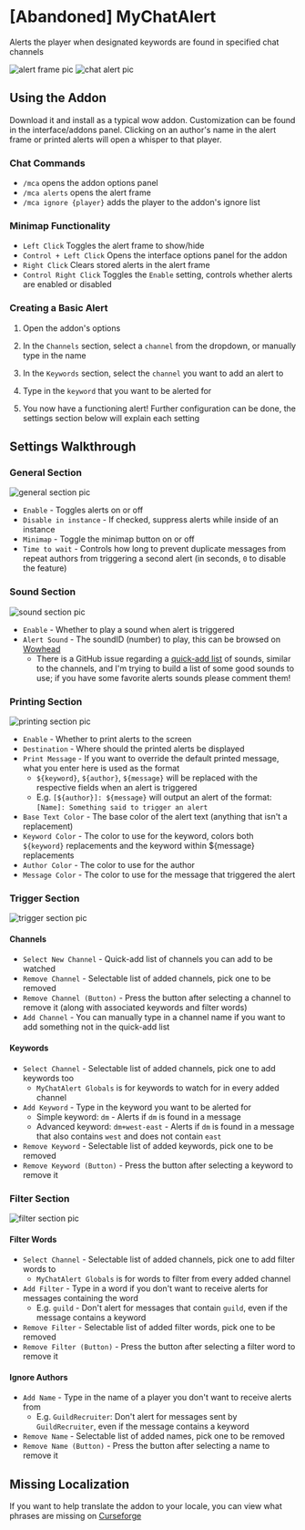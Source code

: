 # [Abandoned] MyChatAlert

Alerts the player when designated keywords are found in specified chat channels

![alert frame pic]
![chat alert pic]

## Using the Addon

Download it and install as a typical wow addon. Customization can be found in the interface/addons panel. Clicking on an author's name in the alert frame or printed alerts will open a whisper to that player.

### Chat Commands

- `/mca` opens the addon options panel
- `/mca alerts` opens the alert frame
- `/mca ignore {player}` adds the player to the addon's ignore list

### Minimap Functionality

- `Left Click` Toggles the alert frame to show/hide
- `Control + Left Click` Opens the interface options panel for the addon
- `Right Click` Clears stored alerts in the alert frame
- `Control Right Click` Toggles the `Enable` setting, controls whether alerts are enabled or disabled

### Creating a Basic Alert

1) Open the addon's options

2) In the `Channels` section, select a `channel` from the dropdown, or manually type in the name

3) In the `Keywords` section, select the `channel` you want to add an alert to

4) Type in the `keyword` that you want to be alerted for

5) You now have a functioning alert! Further configuration can be done, the settings section below will explain each setting

## Settings Walkthrough

### General Section

![general section pic]

- `Enable` - Toggles alerts on or off
- `Disable in instance` - If checked, suppress alerts while inside of an instance
- `Minimap` - Toggle the minimap button on or off
- `Time to wait` - Controls how long to prevent duplicate messages from repeat authors from triggering a second alert (in seconds, `0` to disable the feature)

### Sound Section

![sound section pic]

- `Enable` - Whether to play a sound when alert is triggered
- `Alert Sound` - The soundID (number) to play, this can be browsed on [Wowhead][wowhead sound link]
  - There is a GitHub issue regarding a [quick-add list][github sound issue link] of sounds, similar to the channels, and I'm trying to build a list of some good sounds to use; if you have some favorite alerts sounds please comment them!

### Printing Section

![printing section pic]

- `Enable` - Whether to print alerts to the screen
- `Destination` - Where should the printed alerts be displayed
- `Print Message` - If you want to override the default printed message, what you enter here is used as the format
  - `${keyword}`, `${author}`, `${message}` will be replaced with the respective fields when an alert is triggered
  - E.g. `[${author}]: ${message}` will output an alert of the format: `[Name]: Something said to trigger an alert`
- `Base Text Color` - The base color of the alert text (anything that isn't a replacement)
- `Keyword Color` - The color to use for the keyword, colors both `${keyword}` replacements and the keyword within ${message} replacements
- `Author Color` - The color to use for the author
- `Message Color` - The color to use for the message that triggered the alert

### Trigger Section

![trigger section pic]

#### Channels

- `Select New Channel` - Quick-add list of channels you can add to be watched
- `Remove Channel` - Selectable list of added channels, pick one to be removed
- `Remove Channel (Button)` - Press the button after selecting a channel to remove it (along with associated keywords and filter words)
- `Add Channel` - You can manually type in a channel name if you want to add something not in the quick-add list

#### Keywords

- `Select Channel` - Selectable list of added channels, pick one to add keywords too
  - `MyChatAlert Globals` is for keywords to watch for in every added channel
- `Add Keyword` - Type in the keyword you want to be alerted for
  - Simple keyword: `dm` - Alerts if `dm` is found in a message
  - Advanced keyword: `dm+west-east` - Alerts if `dm` is found in a message that also contains `west` and does not contain `east`
- `Remove Keyword` - Selectable list of added keywords, pick one to be removed
- `Remove Keyword (Button)` - Press the button after selecting a keyword to remove it

### Filter Section

![filter section pic]

#### Filter Words

- `Select Channel` - Selectable list of added channels, pick one to add filter words to
  - `MyChatAlert Globals` is for words to filter from every added channel
- `Add Filter` - Type in a word if you don't want to receive alerts for messages containing the word
  - E.g. `guild` - Don't alert for messages that contain `guild`, even if the message contains a keyword
- `Remove Filter` - Selectable list of added filter words, pick one to be removed
- `Remove Filter (Button)` - Press the button after selecting a filter word to remove it

#### Ignore Authors

- `Add Name` - Type in the name of a player you don't want to receive alerts from
  - E.g. `GuildRecruiter`: Don't alert for messages sent by `GuildRecruiter`, even if the message contains a keyword
- `Remove Name` - Selectable list of added names, pick one to be removed
- `Remove Name (Button)` - Press the button after selecting a name to remove it

## Missing Localization

If you want to help translate the addon to your locale, you can view what phrases are missing on [Curseforge][curseforge localization link]

[alert frame pic]: https://raw.githubusercontent.com/brodyreeves/MyChatAlert/v2.5.0/Addon_Images/ss-alert-frame.png "Alert Frame"
[chat alert pic]: https://raw.githubusercontent.com/brodyreeves/MyChatAlert/v2.5.0/Addon_Images/ss-chat-alert.png "Printed Alert"
[general section pic]: https://raw.githubusercontent.com/brodyreeves/MyChatAlert/v2.5.0/Addon_Images/ss-settings-general.png "General Settings"
[sound section pic]: https://raw.githubusercontent.com/brodyreeves/MyChatAlert/v2.5.0/Addon_Images/ss-settings-sound.png "Sound Settings"
[printing section pic]: https://raw.githubusercontent.com/brodyreeves/MyChatAlert/v2.5.0/Addon_Images/ss-settings-printing.png "Printing Settings"
[trigger section pic]: https://raw.githubusercontent.com/brodyreeves/MyChatAlert/v2.5.0/Addon_Images/ss-settings-trigger.png "Trigger Settings"
[filter section pic]: https://raw.githubusercontent.com/brodyreeves/MyChatAlert/v2.5.0/Addon_Images/ss-settings-filter.png "Filter Settings"

[wowhead sound link]: https://classic.wowhead.com/sounds
[github sound issue link]: https://github.com/brodyreeves/MyChatAlert/issues/6
[curseforge localization link]: https://www.curseforge.com/wow/addons/mychatalert/localization
[paypal link]: https://www.paypal.com/cgi-bin/webscr?return=https://www.curseforge.com/projects/341693&cn=Add+special+instructions+to+the+addon+author()&business=brodyreeves%40gmail.com&bn=PP-DonationsBF:btn_donateCC_LG.gif:NonHosted&cancel_return=https://www.curseforge.com/projects/341693&lc=US&item_name=MyChatAlert+(from+curseforge.com)&cmd=_donations&rm=1&no_shipping=1&currency_code=USD
[venmo link]: https://venmo.com/BrodyReeves
